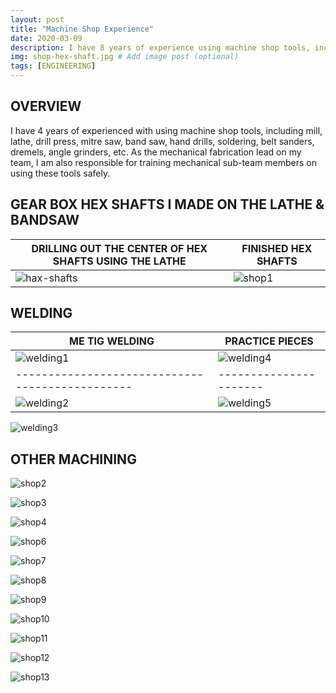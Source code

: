 ```yaml
---
layout: post
title: "Machine Shop Experience"
date: 2020-03-09
description: I have 8 years of experience using machine shop tools, including mill, lathe, drill press, mitre saw, band saw, hand drills, soldering, belt sanders, dremels, angle grinders, etc.  As the mechanical fabrication lead on my high schools robotics team, I was also responsible for training mechanical sub-team members on using these tools safely.   # Add post description (optional)
img: shop-hex-shaft.jpg # Add image post (optional)
tags: [ENGINEERING]
---
```


## OVERVIEW
I have 4 years of experienced with using machine shop tools, including mill, lathe, drill press, mitre saw, band saw, hand drills, soldering, belt sanders, dremels, angle grinders, etc.  As the mechanical fabrication lead on my team, I am also responsible for training mechanical sub-team members on using these tools safely.

## GEAR BOX HEX SHAFTS I MADE ON THE LATHE & BANDSAW

DRILLING OUT THE CENTER OF HEX SHAFTS USING THE LATHE | FINISHED HEX SHAFTS
----------------------------------------------------- | -------------------
![hax-shafts](http://natgrrl.github.io/assets/img/shop-hex-shaft.jpg) | ![shop1](http://natgrrl.github.io/assets/img/shop1.jpg)

## WELDING

ME TIG WELDING | PRACTICE PIECES
-----------------------------------------------|----------------------
![welding1](http://natgrrl.github.io/assets/img/welding1.png) | ![welding4](http://natgrrl.github.io/assets/img/welding4.jpg)
-----------------------------------------------|----------------------
![welding2](http://natgrrl.github.io/assets/img/welding2.png) | ![welding5](http://natgrrl.github.io/assets/img/welding5.jpg) 

![welding3](http://natgrrl.github.io/assets/img/welding3.jpg)

## OTHER MACHINING

![shop2](http://natgrrl.github.io/assets/img/shop2.jpg)

![shop3](http://natgrrl.github.io/assets/img/shop3.jpg)

![shop4](http://natgrrl.github.io/assets/img/shop4.jpg)

![shop6](http://natgrrl.github.io/assets/img/shop6.jpg)

![shop7](http://natgrrl.github.io/assets/img/shop7.jpg)

![shop8](http://natgrrl.github.io/assets/img/shop8.jpg)

![shop9](http://natgrrl.github.io/assets/img/shop9.jpg)

![shop10](http://natgrrl.github.io/assets/img/shop10.jpg)

![shop11](http://natgrrl.github.io/assets/img/shop11.jpg)

![shop12](http://natgrrl.github.io/assets/img/shop12.jpg)

![shop13](http://natgrrl.github.io/assets/img/shop13.jpg)

